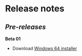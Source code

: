 # Release notes


## *Pre-releases*
**Beta 01**

* Download [Windows 64 installer](https://github.com/Esukhia/dakje/releases/download/beta_01/Dakje_beta_01.exe)
